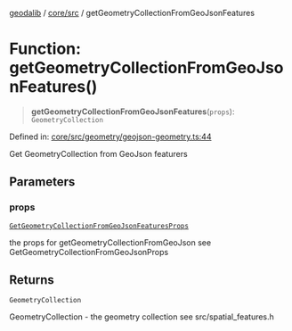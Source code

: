 [geodalib](../../../modules.md) / [core/src](../index.md) / getGeometryCollectionFromGeoJsonFeatures

# Function: getGeometryCollectionFromGeoJsonFeatures()

> **getGeometryCollectionFromGeoJsonFeatures**(`props`): `GeometryCollection`

Defined in: [core/src/geometry/geojson-geometry.ts:44](https://github.com/GeoDaCenter/geoda-lib/blob/246bf05338fdf79294f778f8829940c18b17a0f8/js/packages/core/src/geometry/geojson-geometry.ts#L44)

Get GeometryCollection from GeoJson featurers

## Parameters

### props

[`GetGeometryCollectionFromGeoJsonFeaturesProps`](../type-aliases/GetGeometryCollectionFromGeoJsonFeaturesProps.md)

the props for getGeometryCollectionFromGeoJson see GetGeometryCollectionFromGeoJsonProps

## Returns

`GeometryCollection`

GeometryCollection - the geometry collection see src/spatial_features.h
